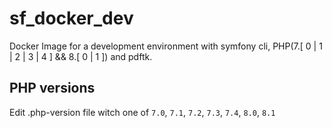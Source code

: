 # sf_docker_dev
Docker Image for a development environment with symfony cli, PHP(7.[ 0 | 1 | 2 | 3 | 4 ] &amp;&amp; 8.[ 0 | 1 ])
and pdftk.

## PHP versions
Edit .php-version file witch one of `7.0`, `7.1`, `7.2`, `7.3`, `7.4`, `8.0`, `8.1`
